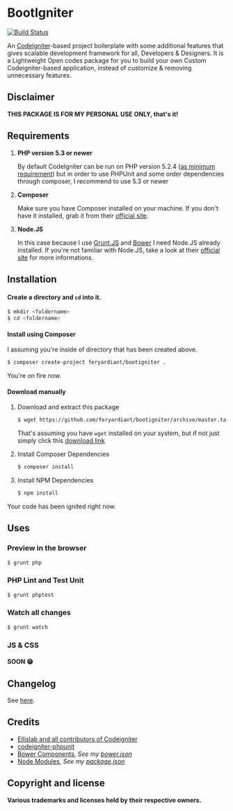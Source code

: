 # BootIgniter

[![Build Status](https://travis-ci.org/feryardiant/bootigniter.svg?branch=master)](https://travis-ci.org/feryardiant/bootigniter)

An [CodeIgniter](https://github.com/EllisLab/CodeIgniter)-based project boilerplate with some additional features that gives scalable development framework for all, Developers & Designers. It is a Lightweight Open codes package for you to build your own Custom Codeigniter-based application, instead of customize & removing unnecessary features.

## Disclaimer

**THIS PACKAGE IS FOR MY PERSONAL USE ONLY, that's it!**

## Requirements

1. **PHP version 5.3 or newer**

   By default CodeIgniter can be run on PHP version 5.2.4 ([as minimum requirement](https://github.com/EllisLab/CodeIgniter/#server-requirements)) but in order to use PHPUnit and some order dependencies through composer, I recommend to use 5.3 or newer

2. **Composer**

   Make sure you have Composer installed on your machine. If you don't have it installed, grab it from their [official site](https://getcomposer.org/download/).

3. **Node.JS**

   In this case because I use [Grunt.JS](http://gruntjs.com) and [Bower](http://bower.io) I need Node.JS already installed. If you're not familiar with Node.JS, take a look at their [official site](http://nodejs.org/) for more informations.

## Installation

#### Create a directory and `cd` into it.

```bash
$ mkdir <foldername>
$ cd <foldername>
```

#### Install using Composer

I assuming you're inside of directory that has been created above.

```bash
$ composer create-project feryardiant/bootigniter .
```

You're on fire now.

#### Download manually

1. Download and extract this package

   ```bash
   $ wget https://github.com/feryardiant/bootigniter/archive/master.tar.gz -qO - | tar xz | shopt -s dotglob && cp -rf bootigniter-master/* . && rm -rf bootigniter-master/
   ```

   That's assuming you have `wget` installed on your system, but if not just simply click this [download link](https://github.com/feryardiant/bootigniter/archive/1.0.1.tar.gz)

2. Install Composer Dependencies

   ```bash
   $ composer install
   ```

3. Install NPM Dependencies

   ```bash
   $ npm install
   ```

Your code has been ignited right now.

## Uses

### Preview in the browser

```bash
$ grunt php
```

### PHP Lint and Test Unit

```bash
$ grunt phptest
```

### Watch all changes

```bash
$ grunt watch
```

### JS & CSS

#### SOON :grin:

## Changelog

See [here](https://github.com/feryardiant/bootigniter/releases).

## Credits

+ [Ellislab and all contributors of Codeigniter](https://github.com/EllisLab/CodeIgniter)
+ [codeigniter-phpunit](https://github.com/fmalk/codeigniter-phpunit)
+ [Bower Components](http://bower.io), *See my [bower.json](../master/bower.json)*
+ [Node Modules](http://npmjs.org), *See my [package.json](../master/package.json)*

## Copyright and license

**Various trademarks and licenses held by their respective owners.**
